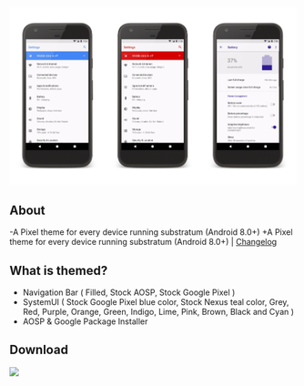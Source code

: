  <img src="https://github.com/folgore95/media/blob/master/pixeltheme2.png"/>
 
 ## About
-A Pixel theme for every device running substratum (Android 8.0+)
+A Pixel theme for every device running substratum (Android 8.0+) | <a href="https://gist.github.com/gcantoni/27bd82a81a4689b3fac9db7999acdaf0">Changelog</a>
 
 ## What is themed?
 - Navigation Bar ( Filled, Stock AOSP, Stock Google Pixel )
 - SystemUI ( Stock Google Pixel blue color, Stock Nexus teal color, Grey, Red, Purple, Orange, Green, Indigo, Lime, Pink, Brown, Black and Cyan )
 - AOSP & Google Package Installer
 
 ## Download
 <a href="https://play.google.com/store/apps/details?id=it.folgore95.pixel">
   <img src="https://github.com/folgore95/pixeltheme/blob/master/google-play-badge.png" />
 </a>
